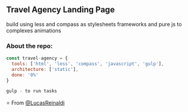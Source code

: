 <h2>Travel Agency Landing Page</h2>
<p>build using less and compass as stylesheets frameworks and pure js to complexes animations<p>

### About the repo:  

```javascript
const travel-agency = {
  tools: ['html', 'less', 'compass', 'javascript', 'gulp'],
  architecture: ['static'],
  done: '0%'
}

gulp - to run tasks

```

⭐️ From [@LucasReinaldi](https://github.com/lucasreinaldi)
